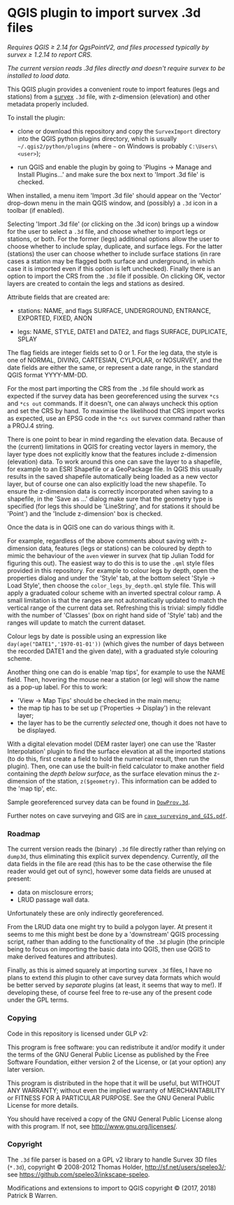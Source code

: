 # QGIS plugin to import survex .3d files

_Requires QGIS &ge; 2.14 for QgsPointV2, and files processed typically by survex &ge; 1.2.14 to report CRS._

_The current version reads .3d files directly and doesn't require survex to be installed to load data._

This QGIS plugin provides a convenient route to import features (legs and
stations) from a [survex](https://survex.com/ "survex.com")
`.3d` file, with z-dimension (elevation) and other
metadata properly included.

To install the plugin:

* clone or download this repository and copy the `SurvexImport`
directory into the QGIS python plugins directory, which is usually
`~/.qgis2/python/plugins` (where `~` on Windows is probably
`C:\Users\<user>`);

* run QGIS and enable the plugin by going to 'Plugins &rarr; Manage and
  Install Plugins...' and make sure the box next to 'Import .3d file'
  is checked.

When installed, a menu item 'Import .3d file' should appear on the
'Vector' drop-down menu in the main QGIS window, and (possibly) a
`.3d` icon in a toolbar (if enabled).

Selecting 'Import .3d file' (or clicking on the .3d icon) brings up a
window for the user to select a `.3d` file, and choose whether to
import legs or stations, or both.  For the former (legs) additional
options allow the user to choose whether to include splay, duplicate,
and surface legs.  For the latter (stations) the user can choose
whether to include surface stations (in rare cases a station may be
flagged both surface and underground, in which case it is imported
even if this option is left unchecked).  Finally there is an option to
import the CRS from the `.3d` file if possible.  On clicking OK,
vector layers are created to contain the legs and stations as desired.

Attribute fields that are created are:

* stations: NAME, and flags SURFACE, UNDERGROUND, ENTRANCE, EXPORTED, FIXED, ANON

* legs: NAME, STYLE, DATE1 and DATE2, and flags SURFACE, DUPLICATE, SPLAY

The flag fields are integer fields set to 0 or 1.  For the leg data,
the style is one of NORMAL, DIVING, CARTESIAN, CYLPOLAR, or NOSURVEY,
and the date fields are either the same, or represent a date range, in
the standard QGIS format YYYY-MM-DD.

For the most part importing the CRS from the `.3d` file should work as
expected if the survey data has been georeferenced using the survex
`*cs` and `*cs out` commands.  If it doesn't, one can always uncheck
this option and set the CRS by hand.  To maximise the likelihood that
CRS import works as expected, use an EPSG code in the `*cs out` survex
command rather than a PROJ.4 string.

There is one point to bear in mind regarding the elevation data.
Because of the (current) limitations in QGIS for creating vector
layers in memory, the layer type does not explicitly know that the
features include z-dimension (elevation) data.  To work around this
one can save the layer to a shapefile, for example to an ESRI
Shapefile or a GeoPackage file.  In QGIS this usually results in the
saved shapefile automatically being loaded as a new vector layer, but
of course one can also explicitly load the new shapefile.  To ensure
the z-dimension data is correctly incorporated when saving to a
shapefile, in the 'Save as ...'  dialog make sure that the geometry
type is specified (for legs this should be 'LineString', and for
stations it should be 'Point') and the 'Include z-dimension' box is
checked.

Once the data is in QGIS one can do various things with it.

For example, regardless of the above comments about saving with
z-dimension data, features (legs or stations) can be coloured by depth
to mimic the behaviour of the `aven` viewer in survex (hat tip Julian
Todd for figuring this out).  The easiest way to do this is to use the
`.qml` style files provided in this repository.  For example to colour
legs by depth, open the properties dialog and under the 'Style' tab,
at the bottom select 'Style &rarr; Load Style', then choose the
`color_legs_by_depth.qml` style file.  This will apply a graduated
colour scheme with an inverted spectral colour ramp.  A small
limitation is that the ranges are not automatically updated to match
the vertical range of the current data set.  Refreshing this is
trivial: simply fiddle with the number of 'Classes' (box on right hand
side of 'Style' tab) and the ranges will update to match the current
dataset.

Colour legs by date is possible using an expression like
`day(age("DATE1",'1970-01-01'))` (which gives the number of days
between the recorded DATE1 and the given date), with a graduated style
colouring scheme.

Another thing one can do is enable 'map tips', for example to use the
NAME field.  Then, hovering the mouse near a station (or leg) will
show the name as a pop-up label.  For this to work:

* 'View &rarr; Map Tips' should be checked in the main menu;
* the map tip has to be set up ('Properties &rarr; Display') in the relevant layer;
* the layer has to be the currently _selected_ one, though it does not have to be displayed.

With a digital elevation model (DEM raster layer) one can use the
'Raster Interpolation' plugin to find the surface elevation at all the
imported stations (to do this, first create a field to hold the
numerical result, then run the plugin).  Then, one can use the
built-in field calculator to make another field containing the _depth
below surface_, as the surface elevation minus the z-dimension of the
station, `z($geometry)`.  This information can be added to the
'map tip', etc.

Sample georeferenced survey data can be found in
[`DowProv.3d`](DowProv/DowProv.3d).

Further notes on cave surveying and GIS are in 
[`cave_surveying_and_GIS.pdf`](cave_surveying_and_GIS.pdf).

### Roadmap

The current version reads the (binary) `.3d` file directly rather than
relying on `dump3d`, thus eliminating this explicit survex dependency.
Currently, _all_ the data fields in the file are read (this has to
be the case otherwise the file reader would get out of sync), however
some data fields are unused at present:

* data on misclosure errors;
* LRUD passage wall data.

Unfortunately these are only indirectly georeferenced.

From the LRUD data one might try to build a polygon layer.  At present
it seems to me this might best be done by a 'downstream' QGIS
processing script, rather than adding to the functionality of the
`.3d` plugin (the principle being to focus on importing the basic data
into QGIS, then use QGIS to make derived features and
attributes).

Finally, as this is aimed squarely at importing survex `.3d`
files, I have no plans to extend _this_ plugin to other cave survey
data formats which would be better served by _separate_ plugins (at
least, it seems that way to me!).  If developing these, of course feel
free to re-use any of the present code under the GPL terms.

### Copying

Code in this repository is licensed under GLP v2:

This program is free software: you can redistribute it and/or modify
it under the terms of the GNU General Public License as published by
the Free Software Foundation, either version 2 of the License, or
(at your option) any later version.

This program is distributed in the hope that it will be useful, but
WITHOUT ANY WARRANTY; without even the implied warranty of
MERCHANTABILITY or FITNESS FOR A PARTICULAR PURPOSE.  See the GNU
General Public License for more details.

You should have received a copy of the GNU General Public License
along with this program.  If not, see
<http://www.gnu.org/licenses/>.

### Copyright

The `.3d` file parser is based on a GPL v2 library to handle Survex 3D files (`*.3d`),
copyright &copy; 2008-2012 Thomas Holder, http://sf.net/users/speleo3/; 
see https://github.com/speleo3/inkscape-speleo.

Modifications and extensions to import to QGIS copyright &copy; (2017, 2018) Patrick B Warren.


